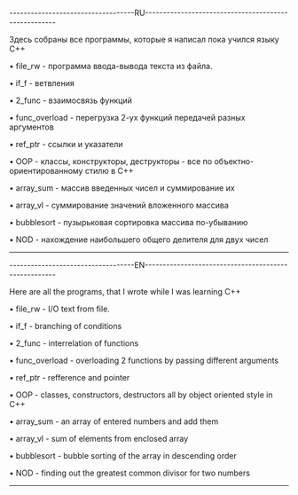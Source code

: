 -----------------------------------RU-----------------------------------------------------

Здесь собраны все программы, которые я написал пока учился языку C++

• file_rw - программа ввода-вывода текста из файла.

• if_f - ветвления

• 2_func - взаимосвязь функций

• func_overload - перегрузка 2-ух функций передачей разных аргументов

• ref_ptr - ссылки и указатели

• OOP - классы, конструкторы, деструкторы - все по объектно-ориентированному стилю в C++

• array_sum - массив введенных чисел и суммирование их

• array_vl - суммирование значений вложенного массива

• bubblesort - пузырьковая сортировка массива по-убыванию

• NOD - нахождение наибольшего общего делителя для двух чисел

------------------------------------------------------------------------------------------
-----------------------------------EN-----------------------------------------------------

Here are all the programs, that I wrote while I was learning C++

• file_rw - I/O text from file.

• if_f - branching of conditions 

• 2_func - interrelation of functions

• func_overload - overloading 2 functions by passing different arguments

• ref_ptr - refference and pointer

• OOP - classes, constructors, destructors all by object oriented style in C++

• array_sum - an array of entered numbers and add them

• array_vl - sum of elements from enclosed array

• bubblesort - bubble sorting of the array in descending order

• NOD - finding out the greatest common divisor for two numbers

------------------------------------------------------------------------------------------
